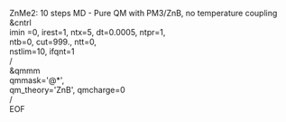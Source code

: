 ZnMe2: 10 steps MD - Pure QM with PM3/ZnB, no temperature coupling
 &cntrl      
   imin =0,
   irest=1,
   ntx=5,
   dt=0.0005,
   ntpr=1,   
   ntb=0, 
   cut=999., 
   ntt=0,    
   nstlim=10,
   ifqnt=1   
 /                                                       
 &qmmm                                                   
   qmmask='@*',                                        
   qm_theory='ZnB', qmcharge=0                           
 /                                                       
EOF   
